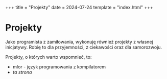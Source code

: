 +++
title = "Projekty"
date = 2024-07-24
template = "index.html"
+++

# Projekty

Jako programista z zamiłowania, wykonuję również projekty z własnej inicjatywy. Robię to dla przyjemności, z ciekawości oraz dla samorozwoju.

Projekty, o których warto wspomnieć, to:
- mlor - język programowania z kompilatorem
- *ta strona*
